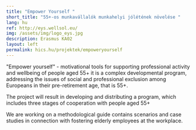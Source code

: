 ```yaml
---
title: "Empower Yourself "
short_title: "55+-os munkavállalók munkahelyi jólétének növelése "
lang: hu
ref: http://eys.wellsol.eu/
img: /assets/img/logo_eys.jpg
description: Erasmus KA02
layout: left
permalink: hics.hu/projektek/empoweryourself
---
```

"Empower yourself" - motivational tools for supporting professional activity and wellbeing of people aged 55+ it is a complex developmental program, addressing the issues of social and professional exclusion among Europeans in their pre-retirement age, that is 55+.

The project will result in developing and distributing a program, which includes three stages of cooperation with people aged 55+

We are working on a methodological guide contains scenarios and case studies in connection with fostering elderly employees at the workplace.